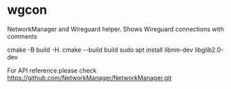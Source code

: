 # wgcon
NetworkManager and Wireguard helper. Shows Wireguard connections with comments


cmake -B build -H.
cmake --build build
sudo apt install libnm-dev libglib2.0-dev


For API reference please check https://github.com/NetworkManager/NetworkManager.git
